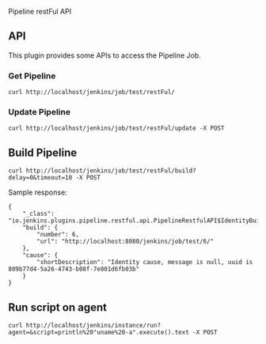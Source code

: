 Pipeline restFul API

## API

This plugin provides some APIs to access the Pipeline Job.

### Get Pipeline

`curl http://localhost/jenkins/job/test/restFul/`

### Update Pipeline

`curl http://localhost/jenkins/job/test/restFul/update -X POST`

## Build Pipeline

`curl http://localhost/jenkins/job/test/restFul/build?delay=0&timeout=10 -X POST`

Sample response:
```
{
	"_class": "io.jenkins.plugins.pipeline.restful.api.PipelineRestfulAPI$IdentityBuild",
	"build": {
		"number": 6,
		"url": "http://localhost:8080/jenkins/job/test/6/"
	},
	"cause": {
		"shortDescription": "Identity cause, message is null, uuid is 809b77d4-5a26-4743-b08f-7e801d6fb03b"
	}
}
```

## Run script on agent

`curl http://localhost/jenkins/instance/run?agent=&script=println%20"uname%20-a".execute().text -X POST`
